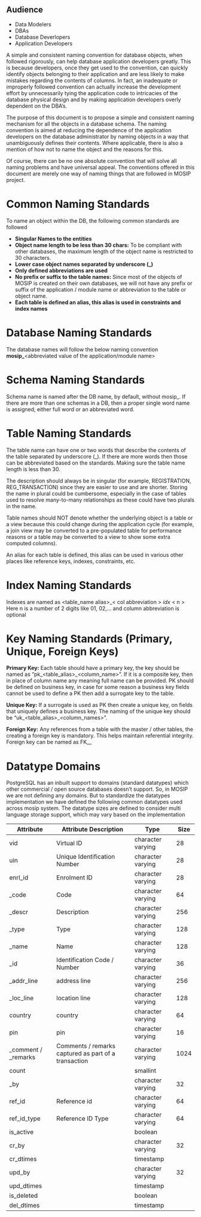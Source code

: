 ## Audience
* Data Modelers
* DBAs
* Database Deverlopers
* Application Developers

A simple and consistent naming convention for database objects, when followed rigorously, can help database application developers greatly.  This is because developers, once they get used to the convention, can quickly identify objects belonging to their application and are less likely to make mistakes regarding the contents of columns.  In fact, an inadequate or improperly followed convention can actually increase the development effort by unnecessarily tying the application code to intricacies of the database physical design and by making application developers overly dependent on the DBA’s.

The purpose of this document is to propose a simple and consistent naming mechanism for all the objects in a database schema.  The naming convention is aimed at reducing the dependence of the application developers on the database administrator by naming objects in a way that unambiguously defines their contents.  Where applicable, there is also a mention of how not to name the object and the reasons for this.

Of course, there can be no one absolute convention that will solve all naming problems and have universal appeal.  The conventions offered in this document are merely one way of naming things that are followed in MOSIP project.

# Common Naming Standards

To name an object within the DB, the following common standards are followed

* **Singular Names to the entities**
* **Object name length to be less than 30 chars:** To be compliant with other databases, the maximum length of the object name is restricted to 30 characters.
* **Lower case object names separated by underscore (_)**
* **Only defined abbreviations are used**
* **No prefix or suffix to the table names:** Since most of the objects of MOSIP is created on their own databases, we will not have any prefix or suffix of the application / module name or abbreviation to the table or object name.
* **Each table is defined an alias, this alias is used in constraints and index names**


# Database Naming Standards

The database names will follow the below naming convention
**mosip_**<abbreviated value of the application/module name>


# Schema Naming Standards
Schema name is named after the DB name, by default, without mosip_. If there are more than one schemas in a DB, then a proper single word name is assigned, either full word or an abbreviated word.

# Table Naming Standards

The table name can have one or two words that describe the contents of the table separated by underscore (_). If there are more words then those can be abbreviated based on the standards. Making sure the table name length is less than 30.
 
The description should always be in singular (for example, REGISTRATION, REG_TRANSACTION) since they are easier to use and are shorter.  Storing the name in plural could be cumbersome, especially in the case of tables used to resolve many-to-many relationships as these could have two plurals in the name.

Table names should NOT denote whether the underlying object is a table or a view because this could change during the application cycle (for example, a join view may be converted to a pre-populated table for performance reasons or a table may be converted to a view to show some extra computed columns).  

An alias for each table is defined, this alias can be used in various other places like reference keys, indexes, constraints, etc.

# Index Naming Standards

Indexes are named as <table_name alias>_< col abbreviation > _idx_ < n >
Here n is a number of 2 digits like 01, 02,... and column abbreviation is optional

# Key Naming Standards (Primary, Unique, Foreign Keys)

**Primary Key:**
Each table should have a primary key, the key should be named as “pk_<table_alias>_<column_name>”. If it is a composite key, then in place of column name any meaning full name can be provided. PK should be defined on business key, in case for some reason a business key fields cannot be used to define a PK then add a surrogate key to the table.

**Unique Key:**
If a surrogate is used as PK then create a unique key, on fields that uniquely defines a business key. The naming of the unique key should be “uk_<table_alias>_<column_names>”.


**Foreign Key:**
Any references from a table with the master / other tables, the creating a foreign key is mandatory. This helps maintain referential integrity. Foreign key can be named as FK_<referring table alias>_<referred table alias>

# Datatype Domains

PostgreSQL has an inbuilt support to domains (standard datatypes) which other commercial / open source databases doesn’t support. So, in MOSIP we are not defining any domains. But to standardize the datatypes implementation we have defined the following common datatypes used across mosip system. The datatype sizes are defined to consider multi language storage support, which may vary based on the implementation

|Attribute |Attribute Description|Type|Size|
|-------------------- |-------------------------------------------|--------------------------------|----------------|
|vid|Virtual ID|character varying|28|
|uin|Unique Identification Number|character varying|28|
|enrl_id|Enrolment ID|character varying|28|
|_code|Code|character varying|64|
|_descr|Description|character varying|256|
|_type|Type|character varying|128|
|_name|Name|character varying|128|
|_id|Identification Code / Number|character varying|36|
|_addr_line|address line|character varying|256|
|_loc_line|location line|character varying|128|
|country|country|character varying|64|
|pin|pin|character varying|16|
|_comment / _remarks| Comments / remarks captured as part of a transaction|character varying|1024|
|count | |smallint| |
|_by| |character varying|32|
|ref_id|Reference id |character varying|64|
|ref_id_type|Reference ID Type|character varying|64|
|is_active | |boolean| |
|cr_by | |character varying|32|
|cr_dtimes | |timestamp| |
|upd_by  | |character varying|32|
|upd_dtimes | |timestamp| |
|is_deleted | |boolean| |
|del_dtimes | |timestamp||